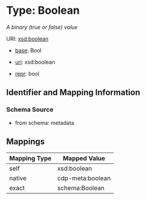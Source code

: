 # Type: Boolean




_A binary (true or false) value_



URI: [xsd:boolean](http://www.w3.org/2001/XMLSchema#boolean)

* [base](https://w3id.org/linkml/base): Bool

* [uri](https://w3id.org/linkml/uri): xsd:boolean

* [repr](https://w3id.org/linkml/repr): bool








## Identifier and Mapping Information







### Schema Source


* from schema: metadata




## Mappings

| Mapping Type | Mapped Value |
| ---  | ---  |
| self | xsd:boolean |
| native | cdp-meta:boolean |
| exact | schema:Boolean |



